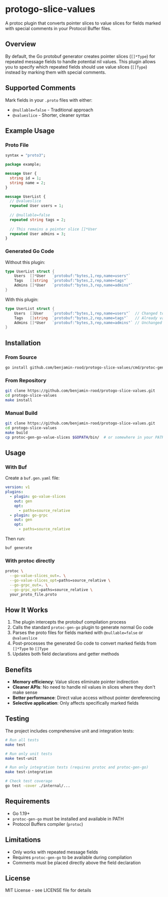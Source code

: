 # protogo-slice-values

A protoc plugin that converts pointer slices to value slices for fields marked with special comments in your Protocol Buffer files.

## Overview

By default, the Go protobuf generator creates pointer slices (`[]*Type`) for repeated message fields to handle potential nil values. This plugin allows you to specify which repeated fields should use value slices (`[]Type`) instead by marking them with special comments.

## Supported Comments

Mark fields in your `.proto` files with either:
- `@nullable=false` - Traditional approach
- `@valueslice` - Shorter, cleaner syntax

## Example Usage

### Proto File

```protobuf
syntax = "proto3";

package example;

message User {
  string id = 1;
  string name = 2;
}

message UserList {
  // @valueslice
  repeated User users = 1;
  
  // @nullable=false  
  repeated string tags = 2;
  
  // This remains a pointer slice []*User
  repeated User admins = 3;
}
```

### Generated Go Code

Without this plugin:
```go
type UserList struct {
    Users  []*User   `protobuf:"bytes,1,rep,name=users"`
    Tags   []string  `protobuf:"bytes,2,rep,name=tags"`  
    Admins []*User   `protobuf:"bytes,3,rep,name=admins"`
}
```

With this plugin:
```go
type UserList struct {
    Users  []User    `protobuf:"bytes,1,rep,name=users"`  // Changed to value slice
    Tags   []string  `protobuf:"bytes,2,rep,name=tags"`   // Already value slice for primitives
    Admins []*User   `protobuf:"bytes,3,rep,name=admins"` // Unchanged
}
```

## Installation

### From Source

```bash
go install github.com/benjamin-rood/protogo-slice-values/cmd/protoc-gen-go-value-slices@latest
```

### From Repository

```bash
git clone https://github.com/benjamin-rood/protogo-slice-values.git
cd protogo-slice-values
make install
```

### Manual Build

```bash
git clone https://github.com/benjamin-rood/protogo-slice-values.git
cd protogo-slice-values
make build
cp protoc-gen-go-value-slices $GOPATH/bin/  # or somewhere in your PATH
```

## Usage

### With Buf

Create a `buf.gen.yaml` file:

```yaml
version: v1
plugins:
  - plugin: go-value-slices
    out: gen
    opt:
      - paths=source_relative
  - plugin: go-grpc
    out: gen
    opt:
      - paths=source_relative
```

Then run:
```bash
buf generate
```

### With protoc directly

```bash
protoc \
  --go-value-slices_out=. \
  --go-value-slices_opt=paths=source_relative \
  --go-grpc_out=. \
  --go-grpc_opt=paths=source_relative \
  your_proto_file.proto
```

## How It Works

1. The plugin intercepts the protobuf compilation process
2. Calls the standard `protoc-gen-go` plugin to generate normal Go code
3. Parses the proto files for fields marked with `@nullable=false` or `@valueslice`
4. Post-processes the generated Go code to convert marked fields from `[]*Type` to `[]Type`
5. Updates both field declarations and getter methods

## Benefits

- **Memory efficiency**: Value slices eliminate pointer indirection
- **Cleaner APIs**: No need to handle nil values in slices where they don't make sense
- **Better performance**: Direct value access without pointer dereferencing
- **Selective application**: Only affects specifically marked fields

## Testing

The project includes comprehensive unit and integration tests:

```bash
# Run all tests
make test

# Run only unit tests
make test-unit

# Run only integration tests (requires protoc and protoc-gen-go)
make test-integration

# Check test coverage
go test -cover ./internal/...
```

## Requirements

- Go 1.19+
- `protoc-gen-go` must be installed and available in PATH
- Protocol Buffers compiler (`protoc`)

## Limitations

- Only works with repeated message fields
- Requires `protoc-gen-go` to be available during compilation
- Comments must be placed directly above the field declaration

## License

MIT License - see LICENSE file for details